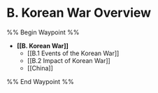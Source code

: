 # B. Korean War Overview
%% Begin Waypoint %%
- **[[B. Korean War]]**
	- [[B.1 Events of the Korean War]]
	- [[B.2 Impact of Korean War]]
	- [[China]]

%% End Waypoint %%
